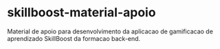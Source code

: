 # skillboost-material-apoio
Material de apoio para desenvolvimento da aplicacao de gamificacao de aprendizado SkillBoost da formacao back-end.
